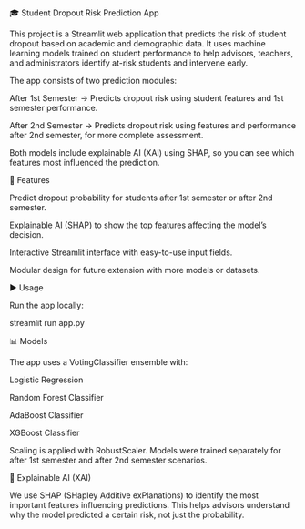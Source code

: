 🎓 Student Dropout Risk Prediction App

This project is a Streamlit web application that predicts the risk of student dropout based on academic and demographic data. It uses machine learning models trained on student performance to help advisors, teachers, and administrators identify at-risk students and intervene early.

The app consists of two prediction modules:

After 1st Semester → Predicts dropout risk using student features and 1st semester performance.

After 2nd Semester → Predicts dropout risk using features and performance after 2nd semester, for more complete assessment.

Both models include explainable AI (XAI) using SHAP, so you can see which features most influenced the prediction.

🚀 Features

Predict dropout probability for students after 1st semester or after 2nd semester.

Explainable AI (SHAP) to show the top features affecting the model’s decision.

Interactive Streamlit interface with easy-to-use input fields.

Modular design for future extension with more models or datasets.


▶️ Usage

Run the app locally:

streamlit run app.py


📊 Models

The app uses a VotingClassifier ensemble with:

Logistic Regression

Random Forest Classifier

AdaBoost Classifier

XGBoost Classifier

Scaling is applied with RobustScaler. Models were trained separately for after 1st semester and after 2nd semester scenarios.

🤖 Explainable AI (XAI)

We use SHAP (SHapley Additive exPlanations) to identify the most important features influencing predictions.
This helps advisors understand why the model predicted a certain risk, not just the probability.
